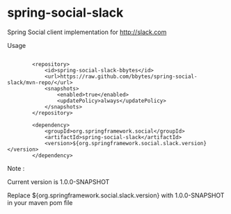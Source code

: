 # spring-social-slack
Spring Social client implementation for http://slack.com

Usage 


```

		<repository>
			<id>spring-social-slack-bbytes</id>
			<url>https://raw.github.com/bbytes/spring-social-slack/mvn-repo/</url>
			<snapshots>
				<enabled>true</enabled>
				<updatePolicy>always</updatePolicy>
			</snapshots>
		</repository>
```

```
		<dependency>
			<groupId>org.springframework.social</groupId>
			<artifactId>spring-social-slack</artifactId>
			<version>${org.springframework.social.slack.version}</version>
		</dependency>
```
Note :   

Current version is 1.0.0-SNAPSHOT

Replace ${org.springframework.social.slack.version} with 1.0.0-SNAPSHOT in your maven pom file 

